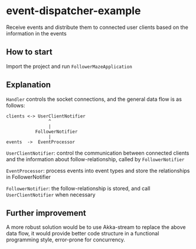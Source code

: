 # event-dispatcher-example

Receive events and distribute them to connected user clients
based on the information in the events

## How to start
Import the project and run `FollowerMazeApplication`


## Explanation
`Handler` controls the socket connections, and the general data flow is as follows:

```
clients <-> UserClientNotifier
                ^
                |
           FollowerNotifier
                | 
events  ->  EventProcessor
```
`UserClientNotifier`: control the communication between connected clients and 
the information about follow-relationship, called by `FollowerNotifier`

`EventProcessor`: process events into event types and store
the relationships in FollowerNotifier

`FollowerNotifier`: the follow-relationship is stored, and 
call `UserClientNotifier` when necessary 

## Further improvement
A more robust solution would be to use Akka-stream to replace the above data flow, 
it would provide better code structure in a functional programming style,
error-prone for concurrency.

